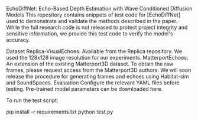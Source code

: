 EchoDiffNet: Echo-Based Depth Estimation with Wave Conditioned Diffusion Models
This repository contains snippets of test code for [EchoDiffNet] used to demonstrate and validate the methods described in the paper. While the full research code is not released to protect project integrity and sensitive information, we provide this test code to verify the model's accuracy.

Dataset
Replica-VisualEchoes: Available from the Replica repository. We used the 128x128 image resolution for our experiments.
MatterportEchoes: An extension of the existing Matterport3D dataset. To obtain the raw frames, please request access from the Matterport3D authors. We will soon release the procedure for generating frames and echoes using Habitat-sim and SoundSpaces.
Evaluation
Configure the relevant YAML files before testing. Pre-trained model parameters can be downloaded here.

To run the test script:


pip install -r requirements.txt
python test.py
